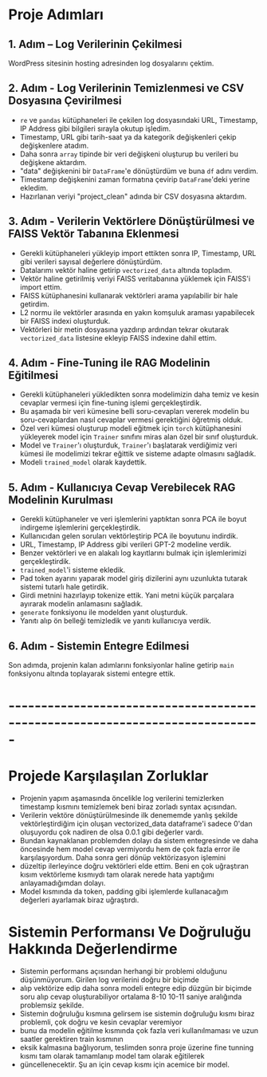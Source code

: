# Proje Adımları

## 1. Adım – Log Verilerinin Çekilmesi
WordPress sitesinin hosting adresinden log dosyalarını çektim.

## 2. Adım - Log Verilerinin Temizlenmesi ve CSV Dosyasına Çevirilmesi
- `re` ve `pandas` kütüphaneleri ile çekilen log dosyasındaki URL, Timestamp, IP Address gibi bilgileri sırayla okutup işledim.
- Timestamp, URL gibi tarih-saat ya da kategorik değişkenleri çekip değişkenlere atadım.
- Daha sonra `array` tipinde bir veri değişkeni oluşturup bu verileri bu değişkene aktardım.
- "data" değişkenini bir `DataFrame`'e dönüştürdüm ve buna `df` adını verdim.
- Timestamp değişkenini zaman formatına çevirip `DataFrame`'deki yerine ekledim.
- Hazırlanan veriyi "project_clean" adında bir CSV dosyasına aktardım.

## 3. Adım - Verilerin Vektörlere Dönüştürülmesi ve FAISS Vektör Tabanına Eklenmesi
- Gerekli kütüphaneleri yükleyip import ettikten sonra IP, Timestamp, URL gibi verileri sayısal değerlere dönüştürdüm.
- Datalarımı vektör haline getirip `vectorized_data` altında topladım.
- Vektör haline getirilmiş veriyi FAISS veritabanına yüklemek için FAISS'i import ettim.
- FAISS kütüphanesini kullanarak vektörleri arama yapılabilir bir hale getirdim.
- L2 normu ile vektörler arasında en yakın komşuluk araması yapabilecek bir FAISS indexi oluşturduk.
- Vektörleri bir metin dosyasına yazdırıp ardından tekrar okutarak `vectorized_data` listesine ekleyip FAISS indexine dahil ettim.

## 4. Adım - Fine-Tuning ile RAG Modelinin Eğitilmesi
- Gerekli kütüphaneleri yükledikten sonra modelimizin daha temiz ve kesin cevaplar vermesi için fine-tuning işlemi gerçekleştirdik.
- Bu aşamada bir veri kümesine belli soru-cevapları vererek modelin bu soru-cevaplardan nasıl cevaplar vermesi gerektiğini öğretmiş olduk.
- Özel veri kümesi oluşturup modeli eğitmek için `torch` kütüphanesini yükleyerek model için `Trainer` sınıfını miras alan özel bir sınıf oluşturduk.
- Model ve `Trainer`'ı oluşturduk, `Trainer`'ı başlatarak verdiğimiz veri kümesi ile modelimizi tekrar eğittik ve sisteme adapte olmasını sağladık.
- Modeli `trained_model` olarak kaydettik.

## 5. Adım - Kullanıcıya Cevap Verebilecek RAG Modelinin Kurulması
- Gerekli kütüphaneler ve veri işlemlerini yaptıktan sonra PCA ile boyut indirgeme işlemlerini gerçekleştirdik.
- Kullanıcıdan gelen soruları vektörleştirip PCA ile boyutunu indirdik.
- URL, Timestamp, IP Address gibi verileri GPT-2 modeline verdik.
- Benzer vektörleri ve en alakalı log kayıtlarını bulmak için işlemlerimizi gerçekleştirdik.
- `trained_model`'i sisteme ekledik.
- Pad token ayarını yaparak model giriş dizilerini aynı uzunlukta tutarak sistemi tutarlı hale getirdik.
- Girdi metnini hazırlayıp tokenize ettik. Yani metni küçük parçalara ayırarak modelin anlamasını sağladık.
- `generate` fonksiyonu ile modelden yanıt oluşturduk.
- Yanıtı alıp ön belleği temizledik ve yanıtı kullanıcıya verdik.

## 6. Adım - Sistemin Entegre Edilmesi
Son adımda, projenin kalan adımlarını fonksiyonlar haline getirip `main` fonksiyonu altında toplayarak sistemi entegre ettik.

# -----------------------------------------------------------------------------
# Projede Karşılaşılan Zorluklar 
- Projenin yapım aşamasında öncelikle log verilerini temizlerken timestamp kısmını temizlemek beni biraz zorladı syntax açısından.
- Verilerin vektöre dönüştürülmesinde ilk denememde yanlış şekilde vektörleştirdiğim için oluşan vectorized_data dataframe'i sadece 0'dan oluşuyordu çok nadiren de olsa 0.0.1 gibi değerler vardı.
- Bundan kaynaklanan problemden dolayı da sistem entegresinde ve daha öncesinde hem model cevap vermiyordu hem de çok fazla error ile karşılaşıyordum. Daha sonra geri dönüp vektörizasyon işlemini
- düzeltip ilerleyince doğru vektörleri elde ettim. Beni en çok uğraştıran kısım vektörleme kısmıydı tam olarak nerede hata yaptığımı anlayamadığımdan dolayı.
- Model kısmında da token, padding gibi işlemlerde kullanacağım değerleri ayarlamak biraz uğraştırdı.

# Sistemin Performansı Ve Doğruluğu Hakkında Değerlendirme
- Sistemin performans açısından herhangi bir problemi olduğunu düşünmüyorum. Girilen log verilerini doğru bir biçimde
- alıp vektörize edip daha sonra modeli entegre edip düzgün bir biçimde soru alıp cevap oluşturabiliyor ortalama 8-10 10-11 saniye aralığında problemsiz şekilde.
- Sistemin doğruluğu kısmına gelirsem ise sistemin doğruluğu kısmı biraz problemli, çok doğru ve kesin cevaplar veremiyor
- bunu da modelin eğitilme kısmında çok fazla veri kullanılmaması ve uzun saatler gerektiren train kısmının
- eksik kalmasına bağlıyorum, teslimden sonra proje üzerine fine tunning kısmı tam olarak tamamlanıp model tam olarak eğitilerek
- güncellenecektir. Şu an için cevap kısmı için acemice bir model.
